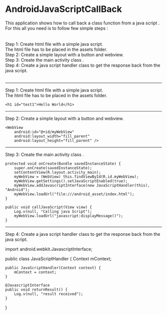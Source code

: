 AndroidJavaScriptCallBack
=========================
This application shows how to call back a class function from a java script .<br/>
For this all you need is to follow few simple steps : <br/>
<br/><br/>
Step 1: Create html file with a simple java script.<br/>
	  The html file has to be placed in the assets folder.<br/>
Step 2: Create a simple layout with a button and webview.<br/>
Step 3: Create the main activity class .<br/>
Step 4: Create a java script handler class to get the response back from the java script.<br/><br/>

____________________________________________________________________________________________________________________________________________
Step 1: Create html file with a simple java script.<br/>
	  The html file has to be placed in the assets folder.<br/>

<script type="text/javascript">
        function displayMessage(){
        	document.getElementById('test1').innerHTML = 'This is from java script.';
        	Android.returnResult();
        }
</script>


	<h1 id="test1">Hello World</h1>

____________________________________________________________________________________________________________________________________________
Step 2: Create a simple layout with a button and webview.

    <WebView
        android:id="@+id/myWebView"
        android:layout_width="fill_parent"
        android:layout_height="fill_parent" />

____________________________________________________________________________________________________________________________________________
Step 3: Create the main activity class .

	protected void onCreate(Bundle savedInstanceState) {
		super.onCreate(savedInstanceState);
		setContentView(R.layout.activity_main);
		myWebView = (WebView) this.findViewById(R.id.myWebView);
		myWebView.getSettings().setJavaScriptEnabled(true);
		myWebView.addJavascriptInterface(new JavaScriptHandler(this), "Android");
		myWebView.loadUrl("file:///android_asset/index.html");
	}

	public void callJavaScript(View view) {
		Log.v(null, "Calling java Script");
		myWebView.loadUrl("javascript:displayMessage()");
	}



____________________________________________________________________________________________________________________________________________
Step 4: Create a java script handler class to get the response back from the java script.

import android.webkit.JavascriptInterface;

public class JavaScriptHandler {
	Context mContext;

	public JavaScriptHandler(Context context) {
		mContext = context;
	}

	@JavascriptInterface
	public void returnResult() {
	    Log.v(null, "result received");
	}
}

